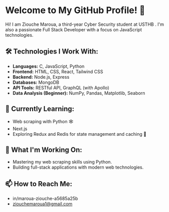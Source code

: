 # Welcome to My GitHub Profile! 👋

Hi! I am Ziouche Maroua,  a third-year Cyber Security student at USTHB . I'm also a passionate Full Stack Developer with a focus on JavaScript technologies.

## 🛠️ Technologies I Work With:
- **Languages:** C, JavaScript, Python
- **Frontend:** HTML, CSS, React, Tailwind CSS
- **Backend:** Node.js, Express
- **Databases:** MongoDB
- **API Tools:** RESTful API, GraphQL (with Apollo)
- **Data Analysis (Beginner):** NumPy, Pandas, Matplotlib, Seaborn

## 🌱 Currently Learning:
- Web scraping with Python 🕸️
- Next.js
- Exploring Redux and Redis for state management and caching 🔧

## 🔭 What I'm Working On:
- Mastering my web scraping skills using Python.
- Building full-stack applications with modern web technologies.

## 📫 How to Reach Me:
- in/maroua-ziouche-a5685a25b
- ziouchemaroua1@gmail.com



